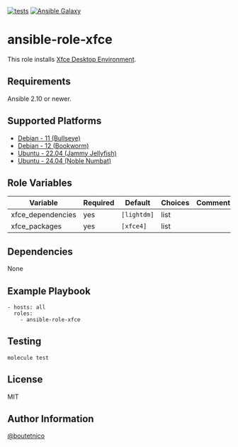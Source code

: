 [![tests](https://github.com/boutetnico/ansible-role-xfce/workflows/Test%20ansible%20role/badge.svg)](https://github.com/boutetnico/ansible-role-xfce/actions?query=workflow%3A%22Test+ansible+role%22)
[![Ansible Galaxy](https://img.shields.io/badge/galaxy-boutetnico.xfce-blue.svg)](https://galaxy.ansible.com/boutetnico/xfce)

ansible-role-xfce
=================

This role installs [Xfce Desktop Environment](https://www.xfce.org/).

Requirements
------------

Ansible 2.10 or newer.

Supported Platforms
-------------------

- [Debian - 11 (Bullseye)](https://wiki.debian.org/DebianBullseye)
- [Debian - 12 (Bookworm)](https://wiki.debian.org/DebianBookworm)
- [Ubuntu - 22.04 (Jammy Jellyfish)](http://releases.ubuntu.com/22.04/)
- [Ubuntu - 24.04 (Noble Numbat)](http://releases.ubuntu.com/24.04/)

Role Variables
--------------

| Variable                | Required | Default               | Choices   | Comments                                       |
|-------------------------|----------|-----------------------|-----------|------------------------------------------------|
| xfce_dependencies       | yes      | `[lightdm]`           | list      |                                                |
| xfce_packages           | yes      | `[xfce4]`             | list      |                                                |

Dependencies
------------

None

Example Playbook
----------------

    - hosts: all
      roles:
        - ansible-role-xfce

Testing
-------

    molecule test

License
-------

MIT

Author Information
------------------

[@boutetnico](https://github.com/boutetnico)
